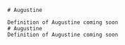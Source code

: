 
    # Augustine

    Definition of Augustine coming soon
    # Augustine
    Definition of Augustine coming soon